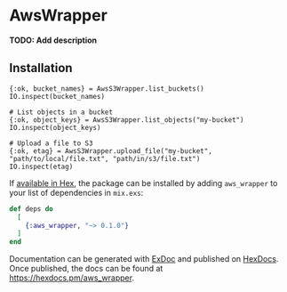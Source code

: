 # AwsWrapper

**TODO: Add description**

## Installation


```# List buckets
{:ok, bucket_names} = AwsS3Wrapper.list_buckets()
IO.inspect(bucket_names)

# List objects in a bucket
{:ok, object_keys} = AwsS3Wrapper.list_objects("my-bucket")
IO.inspect(object_keys)

# Upload a file to S3
{:ok, etag} = AwsS3Wrapper.upload_file("my-bucket", "path/to/local/file.txt", "path/in/s3/file.txt")
IO.inspect(etag)
```

If [available in Hex](https://hex.pm/docs/publish), the package can be installed
by adding `aws_wrapper` to your list of dependencies in `mix.exs`:

```elixir
def deps do
  [
    {:aws_wrapper, "~> 0.1.0"}
  ]
end
```

Documentation can be generated with [ExDoc](https://github.com/elixir-lang/ex_doc)
and published on [HexDocs](https://hexdocs.pm). Once published, the docs can
be found at <https://hexdocs.pm/aws_wrapper>.

